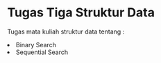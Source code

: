 <h1>Tugas Tiga Struktur Data</h1>
<p>Tugas mata kuliah struktur data tentang :</p>
<li>Binary Search</li>
<li>Sequential Search</li>
